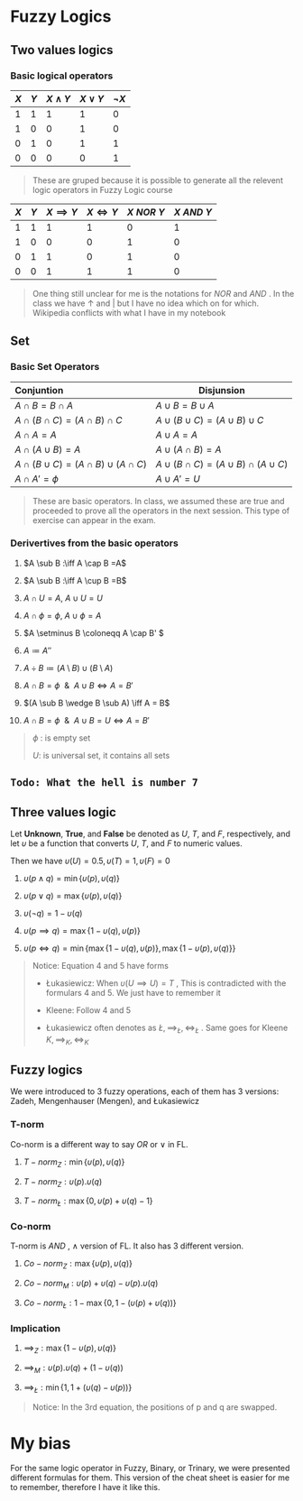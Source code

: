 # Fuzzy Logics

## Two values logics

### Basic logical operators

| $X$ | $Y$ | $X \land Y$ | $X \lor Y$ | $\lnot X$ |
| --- | --- | ----------- | ---------- | --------- |
| 1   | 1   | 1           | 1          | 0         |
| 1   | 0   | 0           | 1          | 0         |
| 0   | 1   | 0           | 1          | 1         |
| 0   | 0   | 0           | 0          | 1         |

> These are gruped because it is possible to generate all the relevent logic operators in Fuzzy Logic course

| $X$ | $Y$ | $X \implies Y$ | $X \iff Y$ | $X\ NOR\ Y$ | $X\ AND\ Y$ |
| --- | --- | -------------- | ---------- | ----------- | ----------- |
| 1   | 1   | 1              | 1          | 0           | 1           |
| 1   | 0   | 0              | 0          | 1           | 0           |
| 0   | 1   | 1              | 0          | 1           | 0           |
| 0   | 0   | 1              | 1          | 1           | 0           |

> One thing still unclear for me is the notations for $NOR$ and $AND$ . In the class we have  $\uparrow$ and $|$ but I have no idea which on for which. Wikipedia conflicts with what I have in my notebook

## Set

### Basic Set Operators

| Conjuntion                                        | Disjunsion                                        |
|:------------------------------------------------- | ------------------------------------------------- |
| $A \cap B = B \cap A$                             | $A \cup B = B \cup A$                             |
| $A \cap (B \cap C) = (A \cap B ) \cap C$          | $A \cup (B \cup C) = (A \cup B ) \cup C$          |
| $A \cap A = A$                                    | $A \cup A = A$                                    |
| $A \cap (A \cup B) = A$                           | $A \cup (A \cap B) = A$                           |
| $A \cap (B \cup C) = (A \cap B ) \cup (A \cap C)$ | $A \cup (B \cap C) = (A \cup B ) \cap (A \cup C)$ |
| $A \cap A' = \phi$                                | $A \cup A' =U$                                    |

> These are basic operators. In class, we assumed these are true and proceeded to prove all the operators in the next session. This type of exercise can appear in the exam.

### Derivertives from the basic operators

1. $A \sub B :\iff A \cap B =A$

2. $A \sub B :\iff A \cup B =B$

3. $A \cap U = A,\ A \cup U = U$

4. $A \cap \phi = \phi, \ A\cup\phi = A$

5. $A \setminus B \coloneqq A \cap B' $

6. $A \coloneqq A''$

7. $A \div B \coloneqq (A \setminus B) \cup (B \setminus A)$

8. $A \cap B = \phi \ \ \& \ \ A \cup B \iff A = B'$ 

9. $(A \sub B \wedge B \sub A) \iff A = B$

10. $A \cap B = \phi \ \ \& \ \ A \cup B = U \iff A = B'$

> $\phi$ : is empty set
> 
> $U$: is universal set, it contains all sets

## `Todo: What the hell is number 7`

## Three values logic

Let **Unknown**, **True**, and **False** be denoted as $U$, $T$, and $F$, respectively, and let $\upsilon$ be a function that converts $U$, $T$, and $F$ to numeric values.

Then we have $\upsilon (U) = 0.5, \upsilon (T) = 1, \upsilon (F) = 0$ 

1. $\upsilon(p \wedge q) = \min \{ \upsilon(p),\upsilon(q)\}$

2. $\upsilon(p \vee q) = \max\{\upsilon(p),\upsilon(q)\}$

3. $\upsilon(\neg q) = 1 - \upsilon(q)$

4. $\upsilon(p \implies q) = \max\{1-\upsilon(q), \upsilon(p)\}$

5. $\upsilon(p \iff q) = \min \{ \max\{1 - \upsilon(q), \upsilon(p)\}, \max\{1 - \upsilon(p), \upsilon(q)\} \}$

> Notice: Equation 4 and 5 have forms 
> 
> * Łukasiewicz: When $\upsilon(U \implies U) = T$ , This is contradicted with the formulars 4 and 5. We just have to remember it
> 
> * Kleene: Follow 4 and 5
> 
> * Łukasiewicz often denotes as $Ł, {\implies}_Ł, {\iff}_Ł$ . Same goes for Kleene $K, {\implies}_K, {\iff}_K$



## Fuzzy logics

We were introduced to 3 fuzzy operations, each of them has 3 versions: Zadeh, Mengenhauser (Mengen), and Łukasiewicz

### T-norm

Co-norm is a different way to say $OR$ or $\vee$ in FL.

1. ${T-norm}_Z : \min\{\upsilon (p),\upsilon(q)\}$

2. ${T-norm}_Z : \upsilon (p). \upsilon (q)$

3. ${T-norm}_Ł : \max\{0,\upsilon (p) + \upsilon(q) - 1\}$



### Co-norm

T-norm is $AND$ , $\wedge$ version of FL. It also has 3 different version.

1. ${Co-norm}_Z: \max\{\upsilon(p),\upsilon(q) \}$

2. ${Co-norm}_M: \upsilon(p) + \upsilon(q) - \upsilon(p). \upsilon(q)$

3. ${Co-norm}_Ł : 1 - \max \{0, 1 - (\upsilon(p) + \upsilon(q))\}$

### Implication

1. ${\implies}_Z: \max\{1 - \upsilon(p),\upsilon(q) \}$

2. ${\implies}_M: \upsilon(p). \upsilon(q) + (1- \upsilon(q))$

3. ${\implies}_Ł : \min \{1, 1 + (\upsilon(q) - \upsilon(p))\}$

> Notice: In the 3rd equation, the positions of p and q are swapped.

# My bias

For the same logic operator in Fuzzy, Binary, or Trinary, we were presented different formulas for them. This version of the cheat sheet is easier for me to remember, therefore I have it like this.
